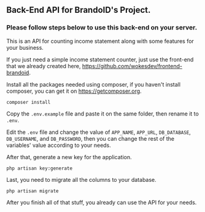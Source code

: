 ## Back-End API for BrandoID's Project.

### Please follow steps below to use this back-end on your server.

This is an API for counting income statement along with some features for your business.

If you just need a simple income statement counter, just use the front-end that we already created here, https://github.com/wokesdev/frontend-brandoid.

Install all the packages needed using composer, if you haven't install composer, you can get it on https://getcomposer.org.

    composer install
    
Copy the `.env.example` file and paste it on the same folder, then rename it to `.env`.

Edit the `.env` file and change the value of `APP_NAME`, `APP_URL`, `DB_DATABASE`, `DB_USERNAME`, and `DB_PASSWORD`, then you can change the rest of the variables' value according to your needs.

After that, generate a new key for the application.

    php artisan key:generate
    
Last, you need to migrate all the columns to your database.

    php artisan migrate
    
After you finish all of that stuff, you already can use the API for your needs.
